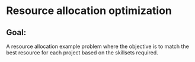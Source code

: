 # Resource allocation optimization

## Goal:
A resource allocation example problem where the objective is to match the best resource for each project based on the skillsets required.
